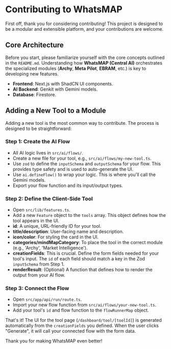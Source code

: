 
# Contributing to WhatsMAP

First off, thank you for considering contributing! This project is designed to be a modular and extensible platform, and your contributions are welcome.

## Core Architecture

Before you start, please familiarize yourself with the core concepts outlined in the `README.md`. Understanding how **WhatsMAP (Central AI)** orchestrates the specialized modules (**Archy**, **Meta Pilot**, **EBRAM**, etc.) is key to developing new features.

- **Frontend**: Next.js with ShadCN UI components.
- **AI Backend**: Genkit with Gemini models.
- **Database**: Firestore.

## Adding a New Tool to a Module

Adding a new tool is the most common way to contribute. The process is designed to be straightforward:

### Step 1: Create the AI Flow

- All AI logic lives in `src/ai/flows/`.
- Create a new file for your tool, e.g., `src/ai/flows/my-new-tool.ts`.
- Use `zod` to define the `inputSchema` and `outputSchema` for your flow. This provides type safety and is used to auto-generate the UI.
- Use `ai.defineFlow()` to wrap your logic. This is where you'll call the Gemini models.
- Export your flow function and its input/output types.

### Step 2: Define the Client-Side Tool

- Open `src/lib/features.ts`.
- Add a new `Feature` object to the `tools` array. This object defines how the tool appears in the UI.
- **id**: A unique, URL-friendly ID for your tool.
- **title/description**: User-facing name and description.
- **icon/color**: For styling the card in the UI.
- **categories/mindMapCategory**: To place the tool in the correct module (e.g., 'Archy', 'Market Intelligence').
- **creationFields**: This is crucial. Define the form fields needed for your tool's input. The `id` of each field should match a key in the Zod `inputSchema` from Step 1.
- **renderResult**: (Optional) A function that defines how to render the output from your AI flow.

### Step 3: Connect the Flow

- Open `src/app/api/run/route.ts`.
- Import your new flow function from `src/ai/flows/your-new-tool.ts`.
- Add your tool's `id` and flow function to the `flowRunnerMap` object.

That's it! The UI for the tool page (`/dashboard/tool/[toolId]`) is generated automatically from the `creationFields` you defined. When the user clicks "Generate", it will call your connected flow with the form data.

Thank you for making WhatsMAP even better!
